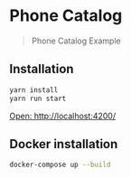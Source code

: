 # Phone Catalog 
> Phone Catalog Example

## Installation

```bash
yarn install
yarn run start
```
[Open: http://localhost:4200/](http://localhost:4200/)


## Docker installation

```bash
docker-compose up --build
```